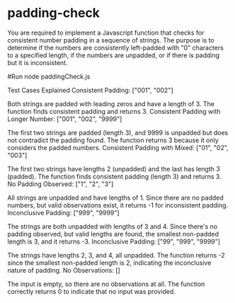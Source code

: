 # padding-check
You are required to implement a Javascript function that checks for consistent number padding in a sequence of strings. The purpose is to determine if the numbers are consistently left-padded with "0" characters to a specified length, if the numbers are unpadded, or if there is padding but it is inconsistent.

#Run
node paddingCheck.js

Test Cases Explained
Consistent Padding: ["001", "002"]

Both strings are padded with leading zeros and have a length of 3.
The function finds consistent padding and returns 3.
Consistent Padding with Longer Number: ["001", "002", "9999"]

The first two strings are padded (length 3), and 9999 is unpadded but does not contradict the padding found.
The function returns 3 because it only considers the padded numbers.
Consistent Padding with Mixed: ["01", "02", "003"]

The first two strings have lengths 2 (unpadded) and the last has length 3 (padded).
The function finds consistent padding (length 3) and returns 3.
No Padding Observed: ["1", "2", "3"]

All strings are unpadded and have lengths of 1.
Since there are no padded numbers, but valid observations exist, it returns -1 for inconsistent padding.
Inconclusive Padding: ["999", "9999"]

The strings are both unpadded with lengths of 3 and 4.
Since there's no padding observed, but valid lengths are found, the smallest non-padded length is 3, and it returns -3.
Inconclusive Padding: ["99", "999", "9999"]

The strings have lengths 2, 3, and 4, all unpadded.
The function returns -2 since the smallest non-padded length is 2, indicating the inconclusive nature of padding.
No Observations: []

The input is empty, so there are no observations at all.
The function correctly returns 0 to indicate that no input was provided.

